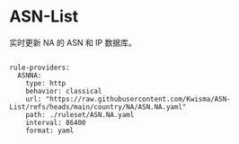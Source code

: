 
# ASN-List

实时更新 NA 的 ASN 和 IP 数据库。

<pre><code class="language-javascript">
rule-providers:
  ASNNA:
    type: http
    behavior: classical
    url: "https://raw.githubusercontent.com/Kwisma/ASN-List/refs/heads/main/country/NA/ASN.NA.yaml"
    path: ./ruleset/ASN.NA.yaml
    interval: 86400
    format: yaml
</code></pre>
